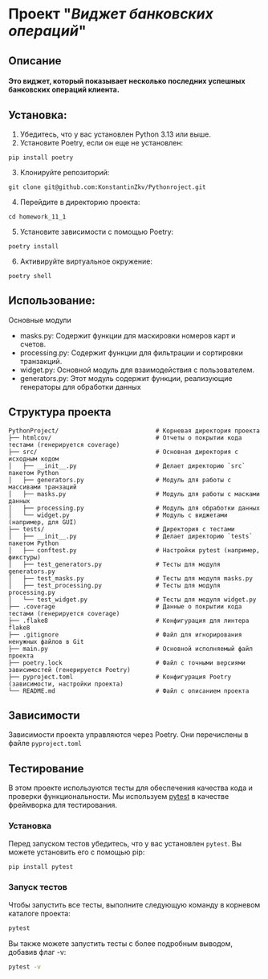 # Проект "*Виджет банковских операций*"
 
## Описание
#### Это виджет, который показывает несколько последних успешных банковских операций клиента.


## Установка:
1. Убедитесь, что у вас установлен Python 3.13 или выше.
2. Установите Poetry, если он еще не установлен:
```
pip install poetry
```
3. Клонируйте репозиторий:
```
git clone git@github.com:KonstantinZkv/Pythonroject.git
```
4. Перейдите в директорию проекта:
```
cd homework_11_1
```
5. Установите зависимости с помощью Poetry:
```
poetry install
```
6. Активируйте виртуальное окружение:
```
poetry shell
```

## Использование:

Основные модули
* masks.py: Содержит функции для маскировки номеров карт и счетов.
* processing.py: Содержит функции для фильтрации и сортировки транзакций.
* widget.py: Основной модуль для взаимодействия с пользователем.
* generators.py: Этот модуль содержит функции, реализующие генераторы для обработки данных


## Структура проекта

```
PythonProject/                           # Корневая директория проекта
├── htmlcov/                             # Отчеты о покрытии кода тестами (генерируется coverage)
├── src/                                 # Основная директория с исходным кодом
│   ├── __init__.py                      # Делает директорию `src` пакетом Python
│   ├── generators.py                    # Модуль для работы с массивами транзаций
│   ├── masks.py                         # Модуль для работы с масками данных
│   ├── processing.py                    # Модуль для обработки данных
│   └── widget.py                        # Модуль с виджетами (например, для GUI)
├── tests/                               # Директория с тестами
│   ├── __init__.py                      # Делает директорию `tests` пакетом Python
│   ├── conftest.py                      # Настройки pytest (например, фикстуры)
│   ├── test_generators.py               # Тесты для модуля generators.py
│   ├── test_masks.py                    # Тесты для модуля masks.py
│   ├── test_processing.py               # Тесты для модуля processing.py
│   └── test_widget.py                   # Тесты для модуля widget.py
├── .coverage                            # Данные о покрытии кода тестами (генерируется coverage)
├── .flake8                              # Конфигурация для линтера flake8
├── .gitignore                           # Файл для игнорирования ненужных файлов в Git
├── main.py                              # Основной исполняемый файл проекта
├── poetry.lock                          # Файл с точными версиями зависимостей (генерируется Poetry)
├── pyproject.toml                       # Конфигурация Poetry (зависимости, настройки проекта)
└── README.md                            # Файл с описанием проекта
```
## Зависимости
Зависимости проекта управляются через Poetry. Они перечислены в файле `pyproject.toml`

## Тестирование

В этом проекте используются тесты для обеспечения качества кода и проверки функциональности. Мы используем [pytest](https://docs.pytest.org/en/stable/) в качестве фреймворка для тестирования.

### Установка

Перед запуском тестов убедитесь, что у вас установлен `pytest`. Вы можете установить его с помощью pip:

```bash
pip install pytest
```
### Запуск тестов
Чтобы запустить все тесты, выполните следующую команду в корневом каталоге проекта:

```bash
pytest
```
Вы также можете запустить тесты с более подробным выводом, добавив флаг -v:

```bash
pytest -v
```

